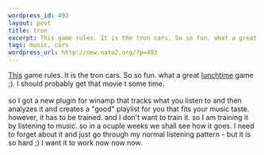 ```yaml
--- 
wordpress_id: 493
layout: post
title: tron
excerpt: This game rules. It is the tron cars. So so fun. what a great lunchtime game ;). I should probably get that movie t some time. so I got a new plugin for winamp that tracks what you listen to and then analyzes it and creates a "good" playlist for you that fits your music taste. however, it has to be trained. and I don't wan...
tags: music, cars
wordpress_url: http://new.nata2.org/?p=493
---
```

<a href="http://www.cybermonkey.jp/html/game/swron/">This</a> game rules. It is the tron cars. So so fun. what a great <u>lunchtime</u> game ;). I should probably get that movie t some time. <br/><br/>so I got a new plugin for winamp that tracks what you listen to and then analyzes it and creates a "good" playlist for you that fits your music taste. however, it has to be trained. and I don't want to train it. so I am training it by listening to music. so in a ocuple weeks we shall see how it goes. I need to forget about it and just go through my normal listening pattern - but it is so hard ;) I want it to work now now now.
